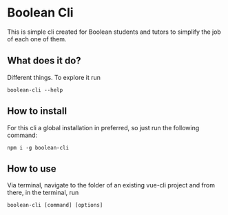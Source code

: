 # Boolean Cli

This is simple cli created for Boolean students and tutors to simplify the job of each one of them.

## What does it do?

Different things. To explore it run 
```shell
boolean-cli --help
```

## How to install

For this cli a global installation in preferred, so just run the following command:

```shell
npm i -g boolean-cli 
```

## How to use

Via terminal, navigate to the folder of an existing vue-cli project and from there, in the terminal, run

```shell
boolean-cli [command] [options]
```
